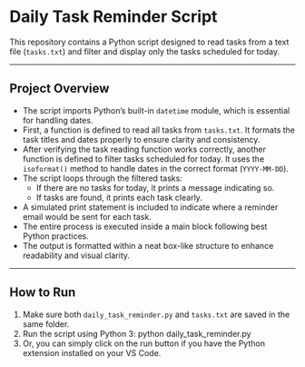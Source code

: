 # Daily Task Reminder Script

This repository contains a Python script designed to read tasks from a text file (`tasks.txt`) and filter and display only the tasks scheduled for today.

---

## Project Overview

- The script imports Python’s built-in `datetime` module, which is essential for handling dates.
- First, a function is defined to read all tasks from `tasks.txt`. It formats the task titles and dates properly to ensure clarity and consistency.
- After verifying the task reading function works correctly, another function is defined to filter tasks scheduled for today. It uses the `isoformat()` method to handle dates in the correct format (`YYYY-MM-DD`).
- The script loops through the filtered tasks:
  - If there are no tasks for today, it prints a message indicating so.
  - If tasks are found, it prints each task clearly.
- A simulated print statement is included to indicate where a reminder email would be sent for each task.
- The entire process is executed inside a main block following best Python practices.
- The output is formatted within a neat box-like structure to enhance readability and visual clarity.

---

## How to Run

1. Make sure both `daily_task_reminder.py` and `tasks.txt` are saved in the same folder.
2. Run the script using Python 3:
   python daily_task_reminder.py
3. Or, you can simply click on the run button if you have the Python extension installed on your VS Code.
